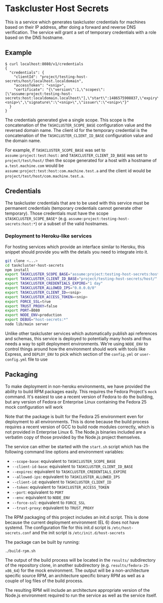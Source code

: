 Taskcluster Host Secrets
========================

This is a service which generates taskcluster credentials for machines based on
their IP address, after doing a forward and reverse DNS verification.  The
service will grant a set of temporary credentials with a role based on the DNS
hostname.

## Example

```
$ curl localhost:8080/v1/credentials
{
  "credentials": {
    "clientId": "project/testing-host-secrets/host/localhost.localdomain",
    "accessToken": "<snip>",
    "certificate": "{\"version\":1,\"scopes\":[\"assume:project:testing-host-secrets:host:localdomain.localhost\"],\"start\":1486575908837,\"expiry\":1486575908837,\"seed\":\"<snip>\",\"signature\":\"<snip>\",\"issuer\":\"<snip>\"}"
  }
}
```

The credentials generated give a single scope.  This scope is the concatenation
of the `TASKCLUSTER_SCOPE_BASE` configuration value and the reversed domain
name.  The client id for the temporary credential is the concatenation of the
`TASKCLUSTER_CLIENT_ID_BASE` configuration value and the domain name.

For example, if `TASKCLUSTER_SCOPE_BASE` was set to `assume:project:test:host:`
and `TASKCLUSTER_CLIENT_ID_BASE` was set to `project/test/host/` then the scope
generated for a host with a hostname of `a.test.machine.com` would be
`assume:project:test:host:com.machine.test.a` and the client id would be
`project/test/host/com.machine.test.a`.

## Credentials

The taskcluster credentials that are to be used with this service must be
permanent credentials (temporary credentials cannot generate other temporary).
Those credentials must have the scope `$TASKCLUSTER_SCOPE_BASE*` (e.g.
`assume:project:testing-host-secrets:host:*`) or a subset of the valid
hostnames.

### Deployment to Heroku-like services

For hosting services which provide an interface similar to Heroku, this snippet
should provide you with the details you need to integrate into it.

``` bash 
git clone <...>
cd taskcluster-host-secrets
npm install
export TASKCLUSTER_SCOPE_BASE="assume:project:testing-host-secrets:host:"
export TASKCLUSTER_CLIENT_ID_BASE="project/testing-host-secrets/host/"
export TASKCLUSTER_CREDENTIALS_EXPIRE="1 day"
export TASKCLUSTER_ALLOWED_IPS="0.0.0.0/0"
export TASKCLUSTER_CLIENT_ID=<snip>
export TASKCLUSTER_ACCESS_TOKEN=<snip>
export FORCE_SSL=true
export TRUST_PROXY=false
export PORT=8080
export NODE_ENV=production
export DEBUG="host-secrets:*"
node lib/main server
```

Unlike other taskcluster services which automatically publish api references
and schemas, this service is deployed to potentially many hosts and thus needs
a way to split deployment environments.  We're using `NODE_ENV` to control
things around how the environment should work with tools like Express, and
`DEPLOY_ENV` to pick which section of the `config.yml` or `user-config.yml`
file to use

## Packaging

To make deployment in non-heroku environments, we have provided the ability to
build RPM packages easily.  This requires the Fedora Project's `mock` command.
It's easiest to use a recent version of Fedora to do the building, but any
version of Fedora or Enterprise Linux containing the Fedora 25 mock
configuration will work

Note that the package is built for the Fedora 25 environment even for
deployment to all environments.  This is done because the build process
requires a recent version of GCC to build node modules correctly, which is not
provided in Enterprise Linux 6.  The Node.js binaries included are a verbatim
copy of those provided by the Node.js project themselves.

The service can either be started with the `start.sh` script which has the
following command line options and environment variables:

* `--scope-base`: equivalent to `TASKCLUSTER_SCOPE_BASE`
* `--client-id-base`: equivalent to `TASKCLUSTER_CLIENT_ID_BASE`
* `--expires`: equivalent to `TASKCLUSTER_CREDENTIALS_EXPIRE`
* `--allowed-ips`: equivalent to `TASKCLUSTER_ALLOWED_IPS`
* `--client-id`: equivalent to `TASKCLUSTER_CLIENT_ID`
* `--token`: equivalent to `TASKCLUSTER_ACCESS_TOKEN`
* `--port`: equivalent to `PORT`
* `--env`: equivalent to `NODE_ENV`
* `--force-ssl`: equivalent to `FORCE_SSL`
* `--trust-proxy`: equivalent to `TRUST_PROXY`

The RPM packaging of this project includes an init.d script.  This is done
because the current deployment environment (EL 6) does not have systemd.  The
configuration file for this init.d script is `/etc/host-secrets.conf` and the
init script is `/etc/init.d/host-secrets`

The package can be built by running:

```
./build-rpm.sh
```

The output of the build process will be located in the `results/` subdirectory
of the repository clone, in another subdirectory (e.g.
`results/fedora-25-x86_64`) for the mock environment.  The output will be a
non-architecture specific source RPM, an architecture specific binary RPM as
well as a couple of log files of the build process.

The resulting RPM will include an architecture appropriate version of the
Node.js environment required to run the service as well as the service itself.

